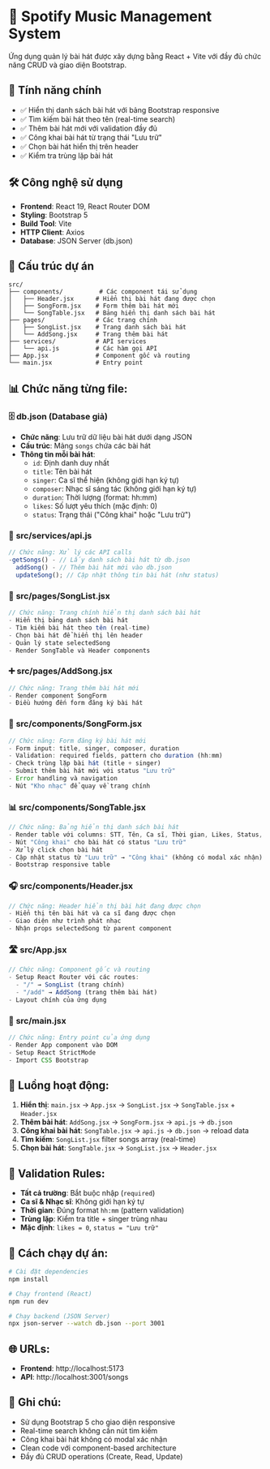 # 🎵 Spotify Music Management System

Ứng dụng quản lý bài hát được xây dựng bằng React + Vite với đầy đủ chức năng CRUD và giao diện Bootstrap.

## 🚀 Tính năng chính

- ✅ Hiển thị danh sách bài hát với bảng Bootstrap responsive
- ✅ Tìm kiếm bài hát theo tên (real-time search)
- ✅ Thêm bài hát mới với validation đầy đủ
- ✅ Công khai bài hát từ trạng thái "Lưu trữ"
- ✅ Chọn bài hát hiển thị trên header
- ✅ Kiểm tra trùng lặp bài hát

## 🛠️ Công nghệ sử dụng

- **Frontend**: React 19, React Router DOM
- **Styling**: Bootstrap 5
- **Build Tool**: Vite
- **HTTP Client**: Axios
- **Database**: JSON Server (db.json)

## 📁 Cấu trúc dự án

```
src/
├── components/          # Các component tái sử dụng
│   ├── Header.jsx      # Hiển thị bài hát đang được chọn
│   ├── SongForm.jsx    # Form thêm bài hát mới
│   └── SongTable.jsx   # Bảng hiển thị danh sách bài hát
├── pages/              # Các trang chính
│   ├── SongList.jsx    # Trang danh sách bài hát
│   └── AddSong.jsx     # Trang thêm bài hát
├── services/           # API services
│   └── api.js          # Các hàm gọi API
├── App.jsx             # Component gốc và routing
└── main.jsx            # Entry point
```

## 📊 Chức năng từng file:

### 🗄️ **db.json** (Database giả)

- **Chức năng**: Lưu trữ dữ liệu bài hát dưới dạng JSON
- **Cấu trúc**: Mảng `songs` chứa các bài hát
- **Thông tin mỗi bài hát**:
  - `id`: Định danh duy nhất
  - `title`: Tên bài hát
  - `singer`: Ca sĩ thể hiện (không giới hạn ký tự)
  - `composer`: Nhạc sĩ sáng tác (không giới hạn ký tự)
  - `duration`: Thời lượng (format: hh:mm)
  - `likes`: Số lượt yêu thích (mặc định: 0)
  - `status`: Trạng thái ("Công khai" hoặc "Lưu trữ")

### 📄 **src/services/api.js**

```javascript
// Chức năng: Xử lý các API calls
-getSongs() - // Lấy danh sách bài hát từ db.json
  addSong() - // Thêm bài hát mới vào db.json
  updateSong(); // Cập nhật thông tin bài hát (như status)
```

### 🎵 **src/pages/SongList.jsx**

```javascript
// Chức năng: Trang chính hiển thị danh sách bài hát
- Hiển thị bảng danh sách bài hát
- Tìm kiếm bài hát theo tên (real-time)
- Chọn bài hát để hiển thị lên header
- Quản lý state selectedSong
- Render SongTable và Header components
```

### ➕ **src/pages/AddSong.jsx**

```javascript
// Chức năng: Trang thêm bài hát mới
- Render component SongForm
- Điều hướng đến form đăng ký bài hát
```

### 📝 **src/components/SongForm.jsx**

```javascript
// Chức năng: Form đăng ký bài hát mới
- Form input: title, singer, composer, duration
- Validation: required fields, pattern cho duration (hh:mm)
- Check trùng lặp bài hát (title + singer)
- Submit thêm bài hát mới với status "Lưu trữ"
- Error handling và navigation
- Nút "Kho nhạc" để quay về trang chính
```

### 📊 **src/components/SongTable.jsx**

```javascript
// Chức năng: Bảng hiển thị danh sách bài hát
- Render table với columns: STT, Tên, Ca sĩ, Thời gian, Likes, Status, Action
- Nút "Công khai" cho bài hát có status "Lưu trữ"
- Xử lý click chọn bài hát
- Cập nhật status từ "Lưu trữ" → "Công khai" (không có modal xác nhận)
- Bootstrap responsive table
```

### 🎧 **src/components/Header.jsx**

```javascript
// Chức năng: Header hiển thị bài hát đang được chọn
- Hiển thị tên bài hát và ca sĩ đang được chọn
- Giao diện như trình phát nhạc
- Nhận props selectedSong từ parent component
```

### 🛣️ **src/App.jsx**

```javascript
// Chức năng: Component gốc và routing
- Setup React Router với các routes:
  - "/" → SongList (trang chính)
  - "/add" → AddSong (trang thêm bài hát)
- Layout chính của ứng dụng
```

### 🚀 **src/main.jsx**

```javascript
// Chức năng: Entry point của ứng dụng
- Render App component vào DOM
- Setup React StrictMode
- Import CSS Bootstrap
```

## 🔄 Luồng hoạt động:

1. **Hiển thị**: `main.jsx` → `App.jsx` → `SongList.jsx` → `SongTable.jsx` + `Header.jsx`
2. **Thêm bài hát**: `AddSong.jsx` → `SongForm.jsx` → `api.js` → `db.json`
3. **Công khai bài hát**: `SongTable.jsx` → `api.js` → `db.json` → reload data
4. **Tìm kiếm**: `SongList.jsx` filter songs array (real-time)
5. **Chọn bài hát**: `SongTable.jsx` → `SongList.jsx` → `Header.jsx`

## 🎯 Validation Rules:

- **Tất cả trường**: Bắt buộc nhập (`required`)
- **Ca sĩ & Nhạc sĩ**: Không giới hạn ký tự
- **Thời gian**: Đúng format `hh:mm` (pattern validation)
- **Trùng lặp**: Kiểm tra title + singer trùng nhau
- **Mặc định**: `likes = 0`, `status = "Lưu trữ"`

## 🚀 Cách chạy dự án:

```bash
# Cài đặt dependencies
npm install

# Chạy frontend (React)
npm run dev

# Chạy backend (JSON Server)
npx json-server --watch db.json --port 3001
```

## 🌐 URLs:

- **Frontend**: http://localhost:5173
- **API**: http://localhost:3001/songs

## 📝 Ghi chú:

- Sử dụng Bootstrap 5 cho giao diện responsive
- Real-time search không cần nút tìm kiếm
- Công khai bài hát không có modal xác nhận
- Clean code với component-based architecture
- Đầy đủ CRUD operations (Create, Read, Update)
